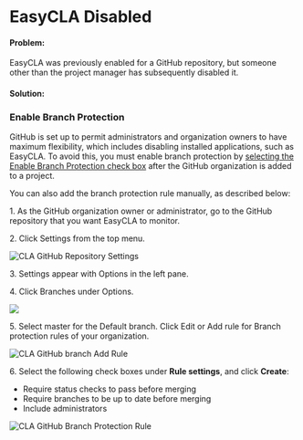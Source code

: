 # EasyCLA Disabled

#### Problem: <a href="#problem" id="problem"></a>

EasyCLA was previously enabled for a GitHub repository, but someone other than the project manager has subsequently disabled it.

#### Solution: <a href="#solution" id="solution"></a>

### Enable Branch Protection <a href="#enable-branch-protection" id="enable-branch-protection"></a>

GitHub is set up to permit administrators and organization owners to have maximum flexibility, which includes disabling installed applications, such as EasyCLA. To avoid this, you must enable branch protection by [selecting the Enable Branch Protection check box](http://127.0.0.1:5000/s/-M2DCN9UgoRgMEkgnLyP-3789850253/easycla/getting-started/easycla-troubleshooting/easycla-is-disabled) after the GitHub organization is added to a project.

You can also add the branch protection rule manually, as described below:

1\. As the GitHub organization owner or administrator, go to the GitHub repository that you want EasyCLA to monitor.

2\. Click Settings from the top menu.

![CLA GitHub Repository Settings](../../../../.gitbook/assets/cla-github-repository-settings.png)

3\. Settings appear with Options in the left pane.

4\. Click Branches under Options.

![](../../../../.gitbook/assets/cla-github-options.png)

5\. Select master for the Default branch. Click Edit or Add rule for Branch protection rules of your organization.

![CLA GitHub branch Add Rule](../../../../.gitbook/assets/cla-github-branch-add-rule.png)

6\. Select the following check boxes under **Rule settings**, and click **Create**:

* Require status checks to pass before merging
* Require branches to be up to date before merging
* Include administrators

![CLA GitHub Branch Protection Rule](https://files.gitbook.com/v0/b/gitbook-legacy-files/o/assets%2F-M2DCN9UgoRgMEkgnLyP%2F-M6c\_lpbFL3c2MHPwbCU%2F-M6cg5mNvgw-UP7bSFBI%2Fcla-github-branch-protection-rule.png?alt=media\&token=e317954c-42af-4bad-8be5-6db07e256e6e)
